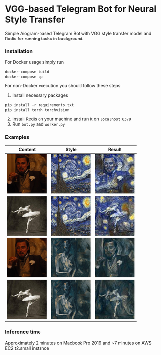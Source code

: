 # VGG-based Telegram Bot for Neural Style Transfer

Simple Aiogram-based Telegram Bot with VGG style transfer model and Redis for running tasks in background.

### Installation

For Docker usage simply run

```
docker-compose build
docker-compose up
```

For non-Docker execution you should follow these steps:

1. Install necessary packages
```
pip install -r requirements.txt
pip install torch torchvision
```

2. Install Redis on your machine and run it on `localhost:6379`
3. Run `bot.py` and `worker.py`

### Examples

| Content | Style | Result |
|---------|-------|--------|
| <img src="https://github.com/noname19871/tg_style_transfer/blob/main/examples/photos/dicaprio.jpeg?raw=true" width="128" height="128"> | <img src="https://github.com/noname19871/tg_style_transfer/blob/main/examples/styles/vangogh.jpeg?raw=true" width="128" height="128">   | <img src="https://github.com/noname19871/tg_style_transfer/blob/main/examples/results/dicaprio_vangogh.jpeg?raw=true" width="128" height="128">  |
| <img src="https://github.com/noname19871/tg_style_transfer/blob/main/examples/photos/dancing.jpeg?raw=true" width="128" height="128"> | <img src="https://github.com/noname19871/tg_style_transfer/blob/main/examples/styles/vangogh.jpeg?raw=true" width="128" height="128">   | <img src="https://github.com/noname19871/tg_style_transfer/blob/main/examples/results/dancing_vangogh.jpeg?raw=true" width="128" height="128">  |
| <img src="https://github.com/noname19871/tg_style_transfer/blob/main/examples/photos/dicaprio.jpeg?raw=true" width="128" height="128"> | <img src="https://github.com/noname19871/tg_style_transfer/blob/main/examples/styles/picasso.jpeg?raw=true" width="128" height="128">   |  <img src="https://github.com/noname19871/tg_style_transfer/blob/main/examples/results/dicaprio_picasso.jpeg?raw=true" width="128" height="128"> |
| <img src="https://github.com/noname19871/tg_style_transfer/blob/main/examples/photos/dancing.jpeg?raw=true" width="128" height="128"> | <img src="https://github.com/noname19871/tg_style_transfer/blob/main/examples/styles/picasso.jpeg?raw=true" width="128" height="128">   |  <img src="https://github.com/noname19871/tg_style_transfer/blob/main/examples/results/dancing_picasso.jpeg?raw=true" width="128" height="128"> |

### Inference time

Approximately 2 minutes on Macbook Pro 2019 and ~7 minutes on AWS EC2 t2.small instance


